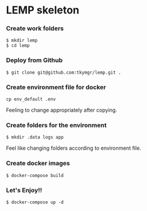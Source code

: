 # LEMP skeleton

### Create work folders
```
$ mkdir lemp
$ cd lemp
```

### Deploy from Github
``` 
$ git clone git@github.com:tkymgr/lemp.git .
```

### Create environment file for docker
```
cp env_default .env
```
Feeling to change appropriately after copying.

### Create folders for the environment
```
$ mkdir .data logs app
```
Feel like changing folders according to environment file.

### Create docker images
```
$ docker-compose build
```

### Let's Enjoy!!
```
$ docker-compose up -d
```

